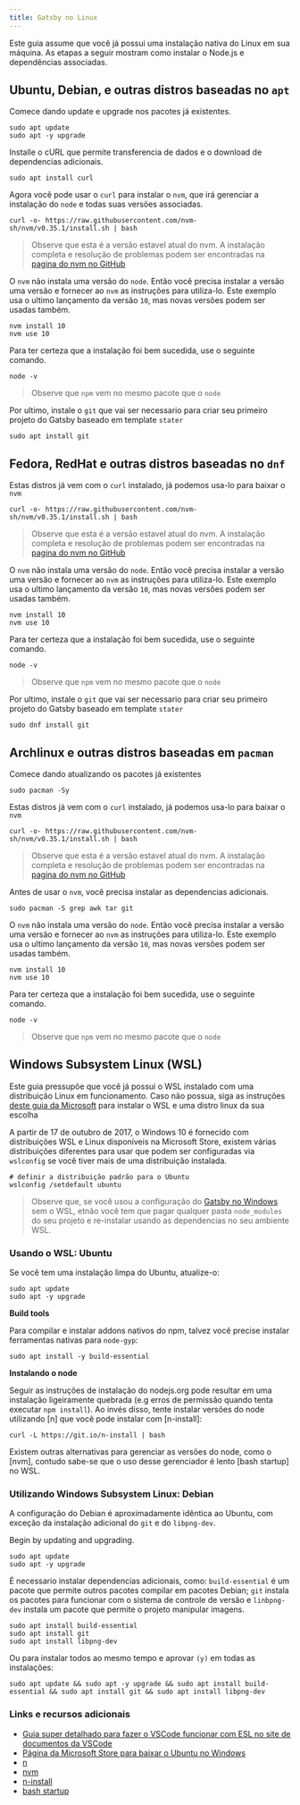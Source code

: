 ```yaml
---
title: Gatsby no Linux
---
```


Este guia assume que você já possui uma instalação nativa do Linux em sua máquina. As etapas a seguir mostram como instalar o Node.js e dependências associadas.

## Ubuntu, Debian, e outras distros baseadas no `apt`

Comece dando update e upgrade nos pacotes já existentes.

```shell
sudo apt update
sudo apt -y upgrade
```

Installe o cURL que permite transferencia de dados e o download de dependencias adicionais.

```shell
sudo apt install curl
```

Agora você pode usar o `curl` para instalar o `nvm`, que irá gerenciar a instalação do `node` e todas suas versões associadas.

```shell
curl -o- https://raw.githubusercontent.com/nvm-sh/nvm/v0.35.1/install.sh | bash
```

> Observe que esta é a versão estavel atual do nvm. A instalação completa e resolução de problemas podem ser encontradas na [pagina do nvm no GitHub](https://github.com/nvm-sh/nvm)

O `nvm` não instala uma versão do `node`. Então você precisa instalar a versão uma versão e fornecer ao `nvm` as instruções para utiliza-lo. Este exemplo usa o ultimo lançamento da versão `10`, mas novas versões podem ser usadas também.

```shell
nvm install 10
nvm use 10
```

Para ter certeza que a instalação foi bem sucedida, use o seguinte comando.

```shell
node -v
```

> Observe que `npm` vem no mesmo pacote que o `node` 

Por ultimo, instale o `git` que vai ser necessario para criar seu primeiro projeto do Gatsby baseado em template `stater`

```shell
sudo apt install git
```

## Fedora, RedHat e outras distros baseadas no `dnf`

Estas distros já vem com o `curl` instalado, já podemos usa-lo para baixar o `nvm`

```shell
curl -o- https://raw.githubusercontent.com/nvm-sh/nvm/v0.35.1/install.sh | bash
```

> Observe que esta é a versão estavel atual do nvm. A instalação completa e resolução de problemas podem ser encontradas na [pagina do nvm no GitHub](https://github.com/nvm-sh/nvm)

O `nvm` não instala uma versão do `node`. Então você precisa instalar a versão uma versão e fornecer ao `nvm` as instruções para utiliza-lo. Este exemplo usa o ultimo lançamento da versão `10`, mas novas versões podem ser usadas também.


```shell
nvm install 10
nvm use 10
```

Para ter certeza que a instalação foi bem sucedida, use o seguinte comando.

```shell
node -v
```

> Observe que `npm` vem no mesmo pacote que o `node` 

Por ultimo, instale o `git` que vai ser necessario para criar seu primeiro projeto do Gatsby baseado em template `stater`

```shell
sudo dnf install git
```

## Archlinux e outras distros baseadas em `pacman`

Comece dando atualizando os pacotes já existentes

```shell
sudo pacman -Sy
```

Estas distros já vem com o `curl` instalado, já podemos usa-lo para baixar o `nvm`

```shell
curl -o- https://raw.githubusercontent.com/nvm-sh/nvm/v0.35.1/install.sh | bash
```

> Observe que esta é a versão estavel atual do nvm. A instalação completa e resolução de problemas podem ser encontradas na [pagina do nvm no GitHub](https://github.com/nvm-sh/nvm)

Antes de usar o `nvm`, você precisa instalar as dependencias adicionais.

```shell
sudo pacman -S grep awk tar git
```

O `nvm` não instala uma versão do `node`. Então você precisa instalar a versão uma versão e fornecer ao `nvm` as instruções para utiliza-lo. Este exemplo usa o ultimo lançamento da versão `10`, mas novas versões podem ser usadas também.

```shell
nvm install 10
nvm use 10
```

Para ter certeza que a instalação foi bem sucedida, use o seguinte comando.

```shell
node -v
```

> Observe que `npm` vem no mesmo pacote que o `node` 

## Windows Subsystem Linux (WSL)

Este guia pressupõe que você já possui o WSL instalado com uma distribuição Linux em funcionamento. Caso não possua, siga as instruções [deste guia da Microsoft](https://docs.microsoft.com/en-us/windows/wsl/install-win10) para instalar o WSL e uma distro linux da sua escolha

A partir de 17 de outubro de 2017, o Windows 10 é fornecido com distribuições WSL e Linux disponíveis na Microsoft Store, existem várias distribuições diferentes para usar que podem ser configuradas via `wslconfig` se você tiver mais de uma distribuição instalada.

```shell
# definir a distribuição padrão para o Ubuntu
wslconfig /setdefault ubuntu
```

> Observe que, se você usou a configuração do [Gatsby no Windows](/docs/gatsby-on-windows/) sem o WSL, etnão você tem que pagar qualquer pasta `node_modules` do seu projeto e re-instalar usando as dependencias  no seu ambiente WSL.

### Usando o WSL: Ubuntu

Se você tem uma instalação limpa do Ubuntu, atualize-o:

```shell
sudo apt update
sudo apt -y upgrade
```

**Build tools**

Para compilar e instalar addons nativos do npm, talvez você precise instalar ferramentas nativas para `node-gyp`:

```shell
sudo apt install -y build-essential
```

**Instalando o node**

Seguir as instruções de instalação do nodejs.org pode resultar em uma instalação ligeiramente quebrada (e.g erros de permissão quando tenta executar `npm install`). Ao invés disso, tente instalar versões do node utilizando [n] que você pode instalar com [n-install]:

```shell
curl -L https://git.io/n-install | bash
```

Existem outras alternativas para gerenciar as versões do node, como o [nvm], contudo sabe-se que o uso desse gerenciador é lento [bash startup] no WSL.

### Utilizando Windows Subsystem Linux: Debian

A configuração do Debian é aproximadamente idêntica ao Ubuntu, com exceção da instalação adicional do `git` e do `libpng-dev`.

Begin by updating and upgrading.

```shell
sudo apt update
sudo apt -y upgrade
```

É necessario instalar dependencias adicionais, como: `build-essential`  é um pacote que permite outros pacotes compilar em pacotes Debian; `git` instala os pacotes para funcionar com o sistema de controle de versão e `linbpng-dev` instala um pacote que permite o projeto manipular imagens.

```shell
sudo apt install build-essential
sudo apt install git
sudo apt install libpng-dev
```

Ou para instalar todos ao mesmo tempo e aprovar `(y)` em todas as instalações:

```shell
sudo apt update && sudo apt -y upgrade && sudo apt install build-essential && sudo apt install git && sudo apt install libpng-dev
```

### Links e recursos adicionais

- [Guia super detalhado para fazer o VSCode funcionar com ESL no site de documentos da VSCode](https://code.visualstudio.com/docs/remote/wsl)
- [Página da Microsoft Store para baixar o Ubuntu no Windows](https://www.microsoft.com/en-us/store/p/ubuntu/9nblggh4msv6)
- [n](https://github.com/tj/n)
- [nvm](https://github.com/creationix/nvm)
- [n-install](https://github.com/mklement0/n-install)
- [bash startup](https://github.com/Microsoft/WSL/issues/776#issuecomment-266112578)
